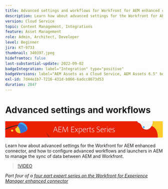 ```yaml
---
title: Advanced settings and workflows for Workfront for AEM enhanced connector
description: Learn how about advanced settings for the Workfront for AEM enhanced connector, and how to configure advanced workflows and launchers in AEM to manage the sync of data between AEM and Workfront.
version: Cloud Service
topic: Content Management, Integrations
feature: Asset Management
role: Admin, Architect, Developer
level: Beginner
jira: KT-9733
thumbnail: 340397.jpeg
hidefromtoc: false
last-substantial-update: 2022-09-02
badgeIntegration: label="Integration" type="positive"
badgeVersions: label="AEM Assets as a Cloud Service, AEM Assets 6.5" before-title="false"
exl-id: 7d44e1b7-7216-431d-b866-6adcc8673d53
duration: 2847
---
```

# Advanced settings and workflows

![AEM Experts Series](./assets/banner.png)

Learn how about advanced settings for the Workfront for AEM enhanced connector, and how to configure advanced workflows and launchers in AEM to manage the sync of data between AEM and Workfront.

>[!VIDEO](https://video.tv.adobe.com/v/340397?quality=12&learn=on)

_Part four of a [four part expert series on the Workfront for Experience Manager enhanced connector](./overview.md)_

